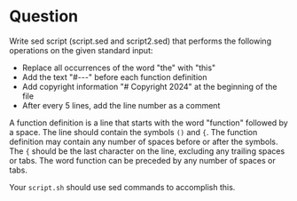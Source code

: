 # Question

Write sed script (script.sed and script2.sed)
that performs the following operations
on the given standard input:

- Replace all occurrences of the word "the" with "this"
- Add the text "#---" before each function definition
- Add copyright information "# Copyright 2024" at the beginning of the file
- After every 5 lines, add the line number as a comment

A function definition is a line that starts with the word "function" followed by a space.
The line should contain the symbols `()` and `{`.
The function definition may contain any number of spaces before or after the symbols.
The `{` should be the last character on the line, excluding any trailing spaces or tabs.
The word function can be preceded by any number of spaces or tabs.

Your `script.sh` should use sed commands to accomplish this.

